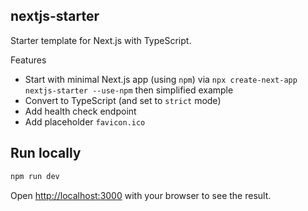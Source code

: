 ## nextjs-starter

Starter template for Next.js with TypeScript.

Features
* Start with minimal Next.js app (using `npm`) via `npx create-next-app nextjs-starter --use-npm` then simplified example
* Convert to TypeScript (and set to `strict` mode)
* Add health check endpoint
* Add placeholder `favicon.ico`

## Run locally

```bash
npm run dev
```

Open [http://localhost:3000](http://localhost:3000) with your browser to see the result.
